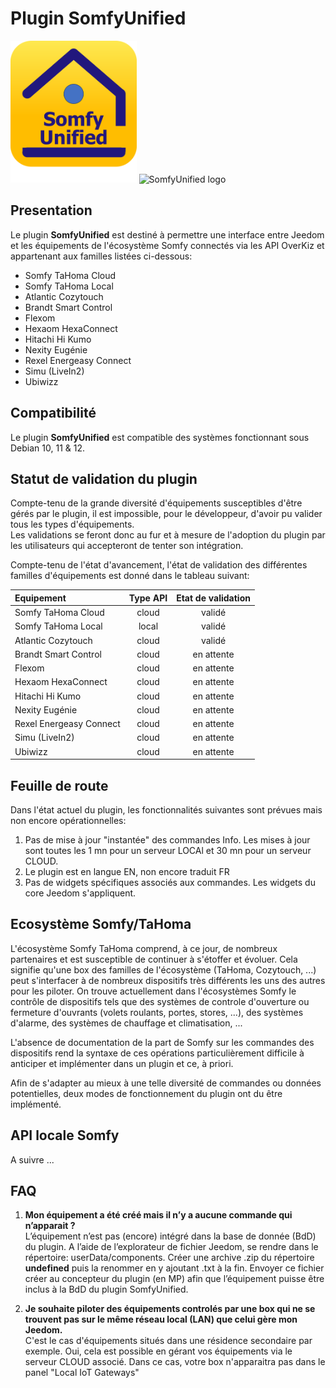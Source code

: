 # Plugin **SomfyUnified**
<img src="/docs/assets/images/SomfyUnified-Image.png" alt="" style="height: 40%; width:40%;"/>
<img src="/SomfyUnified-Doc/assets/images/SomfyUnified-Image.png" alt="SomfyUnified logo" style="height: 40%; width:40%;"/>


## Presentation
Le plugin **SomfyUnified** est destiné à permettre une interface entre Jeedom et les équipements de l'écosystème Somfy connectés via les API OverKiz et appartenant aux familles listées ci-dessous:
- Somfy TaHoma Cloud
- Somfy TaHoma Local
- Atlantic Cozytouch
- Brandt Smart Control
- Flexom
- Hexaom HexaConnect
- Hitachi Hi Kumo
- Nexity Eugénie
- Rexel Energeasy Connect
- Simu (LiveIn2)
- Ubiwizz


## Compatibilité

Le plugin **SomfyUnified** est compatible des systèmes fonctionnant sous Debian 10, 11 & 12.


## Statut de validation du plugin

Compte-tenu de la grande diversité d'équipements susceptibles d'être gérés par le plugin, il est impossible, pour le développeur, d'avoir pu valider tous les types d'équipements.<br>
Les validations se feront donc au fur et à mesure de l'adoption du plugin par les utilisateurs qui accepteront de tenter son intégration.

Compte-tenu de l'état d'avancement, l'état de validation des différentes familles d'équipements est donné dans le tableau suivant:

| Equipement                 |  Type API  |  Etat de validation |
| :------------------------- | :--------: | :-----------------: |
| Somfy TaHoma Cloud         | cloud      | validé              |
| Somfy TaHoma Local         | local      | validé              |
| Atlantic Cozytouch         | cloud      | validé              |
| Brandt Smart Control       | cloud      | en attente          |
| Flexom                     | cloud      | en attente          |
| Hexaom HexaConnect         | cloud      | en attente          |
| Hitachi Hi Kumo            | cloud      | en attente          |
| Nexity Eugénie             | cloud      | en attente          |
| Rexel Energeasy Connect    | cloud      | en attente          |
| Simu (LiveIn2)             | cloud      | en attente          |
| Ubiwizz                    | cloud      | en attente          |

## Feuille de route

Dans l'état actuel du plugin, les fonctionnalités suivantes sont prévues mais non encore opérationnelles:
1. Pas de mise à jour "instantée" des commandes Info. Les mises à jour sont toutes les 1 mn pour un serveur LOCAl et 30 mn pour un serveur CLOUD.
2. Le plugin est en langue EN, non encore traduit FR
3. Pas de widgets spécifiques associés aux commandes. Les widgets du core Jeedom s'appliquent.

## Ecosystème Somfy/TaHoma
L'écosystème Somfy TaHoma comprend, à ce jour, de nombreux partenaires et est susceptible de continuer à s'étoffer et évoluer.
Cela signifie qu'une box des familles de l'écosystème (TaHoma, Cozytouch, ...) peut s'interfacer à de nombreux dispositifs très différents les uns des autres pour les piloter.
On trouve actuellement dans l'écosystèmes Somfy le contrôle de dispositifs tels que des systèmes de controle d'ouverture ou fermeture d'ouvrants (volets roulants, portes, stores, ...), des systèmes d'alarme, des systèmes de chauffage et climatisation, ...

L'absence de documentation de la part de Somfy sur les commandes des dispositifs rend la syntaxe de ces opérations particulièrement difficile à anticiper et implémenter dans un plugin et ce, à priori.

Afin de s'adapter au mieux à une telle diversité de commandes ou données potentielles, deux modes de fonctionnement du plugin ont du être implémenté.


## API locale Somfy

A suivre ...


## FAQ

1. **Mon équipement a été créé mais il n’y a aucune commande qui n’apparait ?**<br>
L’équipement n’est pas (encore) intégré dans la base de donnée (BdD) du plugin. A l’aide de l’explorateur de fichier Jeedom, se rendre dans le répertoire: userData/components. Créer une archive .zip du répertoire **undefined** puis la renommer en y ajoutant .txt à la fin. Envoyer ce fichier créer au concepteur du plugin (en MP) afin que l’équipement puisse être inclus à la BdD du plugin SomfyUnified.

2. **Je souhaite piloter des équipements controlés par une box qui ne se trouvent pas sur le même réseau local (LAN) que celui gère mon Jeedom.**<br>
C'est le cas d'équipements situés dans une résidence secondaire par exemple. Oui, cela est possible en gérant vos équipements via le serveur CLOUD associé. Dans ce cas, votre box n'apparaitra pas dans le panel "Local IoT Gateways"
